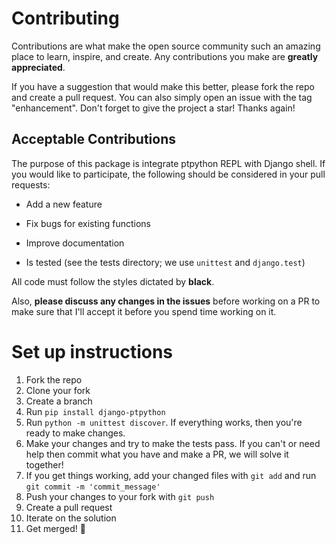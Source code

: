 # Contributing

Contributions are what make the open source community such an amazing place to learn, inspire, and create. Any contributions you make are **greatly appreciated**.

If you have a suggestion that would make this better, please fork the repo and create a pull request. You can also simply open an issue with the tag "enhancement".
Don't forget to give the project a star! Thanks again!

## Acceptable Contributions

The purpose of this package is integrate ptpython REPL with Django shell. If you would like to participate, the following should be considered in your pull requests:

- Add a new feature

- Fix bugs for existing functions

- Improve documentation 

- Is tested (see the tests directory; we use `unittest` and `django.test`)

All code must follow the styles dictated by **black**.

Also, **please discuss any changes in the issues** before working on a PR to make sure that I'll accept it before you spend time working on it.

# Set up instructions

1. Fork the repo
2. Clone your fork
3. Create a branch
4. Run `pip install django-ptpython`
5. Run `python -m unittest discover`. If everything works, then you're ready to make changes.
6. Make your changes and try to make the tests pass. If you can't or need help then commit what you have and make a PR, we will solve it together!
7. If you get things working, add your changed files with `git add` and run `git commit -m 'commit_message'`
8. Push your changes to your fork with `git push`
9. Create a pull request
10. Iterate on the solution
11. Get merged! :tada:
